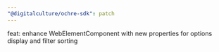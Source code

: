 ```yaml
---
"@digitalculture/ochre-sdk": patch
---
```


feat: enhance WebElementComponent with new properties for options display and filter sorting
